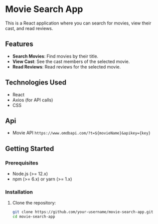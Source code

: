 # Movie Search App

This is a React application where you can search for movies, view their cast, and read reviews.

## Features

- **Search Movies**: Find movies by their title.
- **View Cast**: See the cast members of the selected movie.
- **Read Reviews**: Read reviews for the selected movie.

## Technologies Used

- React
- Axios (for API calls)
- CSS 

## Api

- Movie API `https://www.omdbapi.com/?t=${movieName}&apikey={key}`

## Getting Started

### Prerequisites

- Node.js (>= 12.x)
- npm (>= 6.x) or yarn (>= 1.x)

### Installation

1. Clone the repository:

   ```bash
   git clone https://github.com/your-username/movie-search-app.git
   cd movie-search-app
